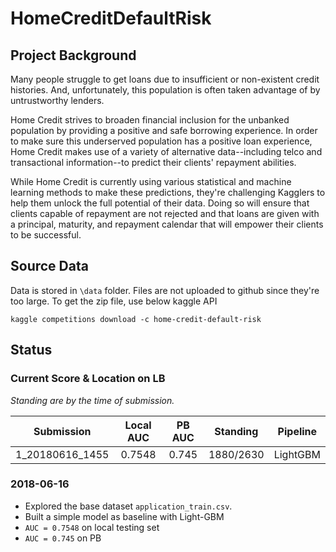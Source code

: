 # HomeCreditDefaultRisk

## Project Background

Many people struggle to get loans due to insufficient or non-existent credit histories. And, unfortunately, 
this population is often taken advantage of by untrustworthy lenders.

Home Credit strives to broaden financial inclusion for the unbanked population by providing a positive and 
safe borrowing experience. In order to make sure this underserved population has a positive loan experience, 
Home Credit makes use of a variety of alternative data--including telco and transactional information--to 
predict their clients' repayment abilities.

While Home Credit is currently using various statistical and machine learning methods to make these predictions, 
they're challenging Kagglers to help them unlock the full potential of their data. Doing so will ensure 
that clients capable of repayment are not rejected and that loans are given with a principal, maturity, 
and repayment calendar that will empower their clients to be successful.

## Source Data

Data is stored in `\data` folder. Files are not uploaded to github since they're too large. To get the zip file, use below
kaggle API
```
kaggle competitions download -c home-credit-default-risk
```
## Status

### Current Score & Location on LB

_Standing are by the time of submission._

|Submission     |Local AUC|PB AUC|Standing  |Pipeline|
|---------------|:-------:|:----:|:--------:|:------:|
|1_20180616_1455|0.7548   |0.745 |1880/2630 |LightGBM|


### 2018-06-16

- Explored the base dataset `application_train.csv`.
- Built a simple model as baseline with Light-GBM
- `AUC = 0.7548` on local testing set
- `AUC = 0.745` on PB